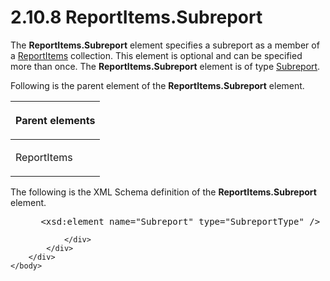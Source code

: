 <html dir="LTR" xmlns:mshelp="http://msdn.microsoft.com/mshelp" xmlns:ddue="http://ddue.schemas.microsoft.com/authoring/2003/5" xmlns:xlink="http://www.w3.org/1999/xlink" xmlns:tool="http://www.microsoft.com/tooltip">
    <head>
        <meta http-equiv="Content-Type" content="text/html; CHARSET=utf-8"></meta>
        <meta name="save" content="history"></meta>
        <title>2.10.8 ReportItems.Subreport</title>
        <xml>
            <mshelp:toctitle title="2.10.8 ReportItems.Subreport"></mshelp:toctitle>
            <mshelp:rltitle title="[MS-RDL]: ReportItems.Subreport"></mshelp:rltitle>
            <mshelp:keyword index="A" term="f13cd5e9-ce3b-47d6-80b0-63d7fb36becb"></mshelp:keyword>
            <mshelp:attr name="DCSext.ContentType" value="open specification"></mshelp:attr>
            <mshelp:attr name="AssetID" value="f13cd5e9-ce3b-47d6-80b0-63d7fb36becb"></mshelp:attr>
            <mshelp:attr name="TopicType" value="kbRef"></mshelp:attr>
            <mshelp:attr name="DCSext.Title" value="[MS-RDL]: ReportItems.Subreport" />
        </xml>
    </head>
    <body>
        <div id="header">
            <h1 class="heading">2.10.8 ReportItems.Subreport</h1>
        </div>
        <div id="mainSection">
            <div id="mainBody">
                <div id="allHistory" class="saveHistory"></div>
                <div id="sectionSection0" class="section" name="collapseableSection">
                    

<p>The <b>ReportItems.Subreport</b> element specifies a
subreport as a member of a <a href="c5fef915-e842-43b4-91f9-56af4eb15be0.md">ReportItems</a>
collection. This element is optional and can be specified more than once. The <b>ReportItems.Subreport</b>
element is of type <a href="04d4d6d6-e103-48fc-b4f7-bf5b4a7e56e5.md">Subreport</a>.</p>

<p>Following is the parent element of the <b>ReportItems.Subreport</b>
element.</p>

<table>
 <thead>
  <tr>
   <th>
   <p>Parent elements</p>
   </th>
  </tr>
 </thead>
 <tr>
  <td>
  <p>ReportItems</p>
  </td>
 </tr>
</table>

<p>The following is the XML Schema definition of the <b>ReportItems.Subreport</b>
element.</p>

<dl>
<dd>
<div><pre> &lt;xsd:element name=&quot;Subreport&quot; type=&quot;SubreportType&quot; /&gt;
</pre></div>
</dd></dl>


                </div>
            </div>
        </div>
    </body>
</html>